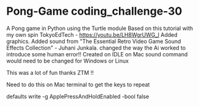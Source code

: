 # Pong-Game coding_challenge-30

A Pong game in Python using the Turtle module
Based on this tutorial with my own spin
TokyoEdTech - https://youtu.be/LH8WgrUWG_I
Added graphics.
Added sound from "The Essential Retro Video Game Sound Effects Collection" - Juhani Junkala.
changed the way the Ai worked to introduce some human error!!
Created on IDLE on Mac sound command would need to be changed for Windows or Linux

This was a lot of fun thanks ZTM !!

Need to do this on Mac terminal to get the keys to repeat

defaults write -g ApplePressAndHoldEnabled -bool false
